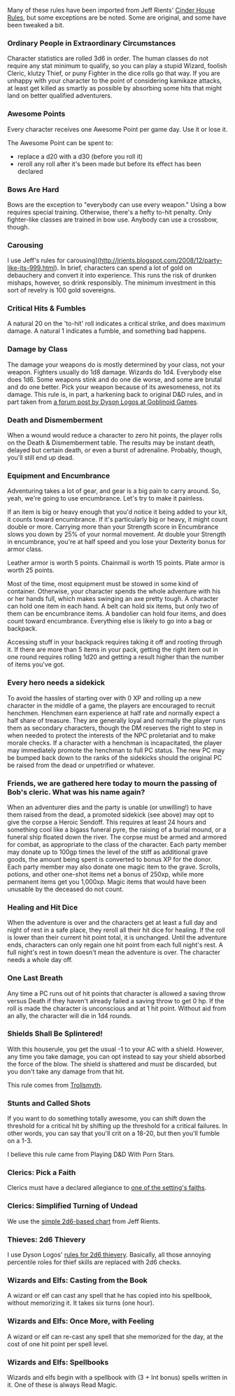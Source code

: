 Many of these rules have been imported from Jeff Rients' [Cinder House Rules](
http://jrients.blogspot.com/2008/11/draft-cinder-house-rules-part-1.html), but
some exceptions are be noted.  Some are original, and some have been tweaked a
bit.

### Ordinary People in Extraordinary Circumstances

Character statistics are rolled 3d6 in order.  The human classes do not
require any stat minimum to qualify, so you can play a stupid Wizard,
foolish Cleric, klutzy Thief, or puny Fighter in the dice rolls go that
way.  If you are unhappy with your character to the point of considering
kamikaze attacks, at least get killed as smartly as possible by absorbing
some hits that might land on better qualified adventurers.

### Awesome Points

Every character receives one Awesome Point per game day.  Use it or lose it.

The Awesome Point can be spent to:

* replace a d20 with a d30 (before you roll it)
* reroll any roll after it's been made but before its effect has been declared

### Bows Are Hard

Bows are the exception to "everybody can use every weapon."  Using a bow
requires special training.  Otherwise, there's a hefty to-hit penalty.  Only
fighter-like classes are trained in bow use.  Anybody can use a crossbow,
though.

### Carousing

I use Jeff's rules for
carousing](http://jrients.blogspot.com/2008/12/party-like-its-999.html).  In
brief, characters can spend a lot of gold on debauchery and convert it into
experience.  This runs the risk of drunken mishaps, however, so drink
responsibly.  The minimum investment in this sort of revelry is 100 gold
sovereigns.

### Critical Hits & Fumbles

A natural 20 on the 'to-hit' roll indicates a critical strike, and does
maximum damage.  A natural 1 indicates a fumble, and something bad happens.

### Damage by Class

The damage your weapons do is mostly determined by your class, not your weapon.
Fighters usually do 1d8 damage.  Wizards do 1d4.  Everybody else does 1d6.
Some weapons stink and do one die worse, and some are brutal and do one better.
Pick your weapon because of its awesomeness, not its damage.  This rule is, in
part, a harkening back to original D&D rules, and in part taken from [a forum
post by Dyson Logos at Goblinoid
Games](http://www.goblinoidgames.com/forums/viewtopic.php?f=9&t=102#p651).

### Death and Dismemberment

When a wound would reduce a character to zero hit points, the player rolls
on the Death & Dismemberment table.  The results may be instant death,
delayed but certain death, or even a burst of adrenaline.  Probably,
though, you'll still end up dead.

### Equipment and Encumbrance

Adventuring takes a lot of gear, and gear is a big pain to carry around.  So,
yeah, we're going to use encumbrance.  Let's try to make it painless.

If an item is big or heavy enough that you'd notice it being added to your kit,
it counts toward encumbrance.  If it's particularly big or heavy, it might
count double or more.  Carrying more than your Strength score in Encumbrance
slows you down by 25% of your normal movement.  At double your Strength in
encumbrance, you're at half speed and you lose your Dexterity bonus for armor
class.

Leather armor is worth 5 points.  Chainmail is worth 15 points.  Plate armor is
worth 25 points.

Most of the time, most equipment must be stowed in some kind of container.
Otherwise, your character spends the whole adventure with his or her hands
full, which makes swinging an axe pretty tough.  A character can hold one item
in each hand.  A belt can hold six items, but only two of them can be
encumbrance items.  A bandolier can hold four items, and does count toward
encumbrance.  Everything else is likely to go into a bag or backpack.

Accessing stuff in your backpack requires taking it off and rooting through it.
If there are more than 5 items in your pack, getting the right item out in one
round requires rolling 1d20 and getting a result higher than the number of
items you've got.

### Every hero needs a sidekick

To avoid the hassles of starting over with 0 XP and rolling up a new
character in the middle of a game, the players are encouraged to recruit
henchmen.  Henchmen earn experience at half rate and normally expect a half
share of treasure.  They are generally loyal and normally the player runs
them as secondary characters, though the DM reserves the right to step in
when needed to protect the interests of the NPC proletariat and to make
morale checks.  If a character with a henchman is incapacitated, the player
may immediately promote the henchman to full PC status.  The new PC may be
bumped back down to the ranks of the sidekicks should the original PC be
raised from the dead or unpetrified or whatever.

### Friends, we are gathered here today to mourn the passing of Bob's cleric.  What was his name again?

When an adventurer dies and the party is unable (or unwilling!) to have
them raised from the dead, a promoted sidekick (see above) may opt to give
the corpse a Heroic Sendoff.  This requires at least 24 hours and something
cool like a bigass funeral pyre, the raising of a burial mound, or a
funeral ship floated down the river.  The corpse must be armed and armored
for combat, as appropriate to the class of the character.  Each party
member may donate up to 100gp times the level of the stiff as additional
grave goods, the amount being spent is converted to bonus XP for the donor.
Each party member may also donate one magic item to the grave.  Scrolls,
potions, and other one-shot items net a bonus of 250xp, while more
permanent items get you 1,000xp.  Magic items that would have been unusable
by the deceased do not count.

### Healing and Hit Dice

When the adventure is over and the characters get at least a full day and
night of rest in a safe place, they reroll all their hit dice for healing.
If the roll is lower than their current hit point total, it is unchanged.
Until the adventure ends, characters can only regain one hit point from
each full night's rest.  A full night's rest in town doesn't mean the
adventure is over.  The character needs a whole day off.

### One Last Breath

Any time a PC runs out of hit points that character is allowed a saving
throw versus Death if they haven't already failed a saving throw to get 0
hp.  If the roll is made the character is unconscious and at 1 hit point.
Without aid from an ally, the character will die in 1d4 rounds.

### Shields Shall Be Splintered!

With this houserule, you get the usual -1 to your AC with a shield.
However, any time you take damage, you can opt instead to say your shield
absorbed the force of the blow.  The shield is shattered and must be
discarded, but you don't take any damage from that hit.

This rule comes from
[Trollsmyth](http://trollsmyth.blogspot.com/2008/05/shields-shall-be-splintered.html).

### Stunts and Called Shots

If you want to do something totally awesome, you can shift down the
threshold for a critical hit by shifting up the threshold for a critical
failures.  In other words, you can say that you'll crit on a 18-20, but
then you'll fumble on a 1-3.

I believe this rule came from Playing D&D With Porn Stars.

### Clerics: Pick a Faith

Clerics must have a declared allegiance to [one of the setting's
faiths](http://www.listbox.com/member/archive/184260/2012/01/sort/subj/page/1/entry/2:23/20120101121351:F854F10E-349B-11E1-B613-998A6B9B1F76/).

### Clerics: Simplified Turning of Undead

We use the [simple 2d6-based chart](http://jrients.blogspot.com/2011/12/simplified-turning-chart.html) from Jeff Rients.

### Thieves: 2d6 Thievery

I use Dyson Logos' [rules for 2d6
thievery](http://rpgcharacters.wordpress.com/2009/08/01/d6-and-2d6-thiefin-for-basic-dungeons-dragons/).
Basically, all those annoying percentile roles for thief skills are replaced
with 2d6 checks.

### Wizards and Elfs: Casting from the Book

A wizard or elf can cast any spell that he has copied into his spellbook,
without memorizing it.  It takes six turns (one hour).

### Wizards and Elfs: Once More, with Feeling

A wizard or elf can re-cast any spell that she memorized for the day, at
the cost of one hit point per spell level.

### Wizards and Elfs: Spellbooks

Wizards and elfs begin with a spellbook with (3 + Int bonus) spells written
in it.  One of these is always Read Magic.

